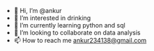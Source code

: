 - 👋 Hi, I’m @ankur
- 👀 I’m interested in drinking
- 🌱 I’m currently learning python and sql
- 💞️ I’m looking to collaborate on data analysis
- 📫 How to reach me ankur234138@gmail.com

<!---
ankurkumar91/ankurkumar91 is a ✨ special ✨ repository because its `README.md` (this file) appears on your GitHub profile.
You can click the Preview link to take a look at your changes.
--->
